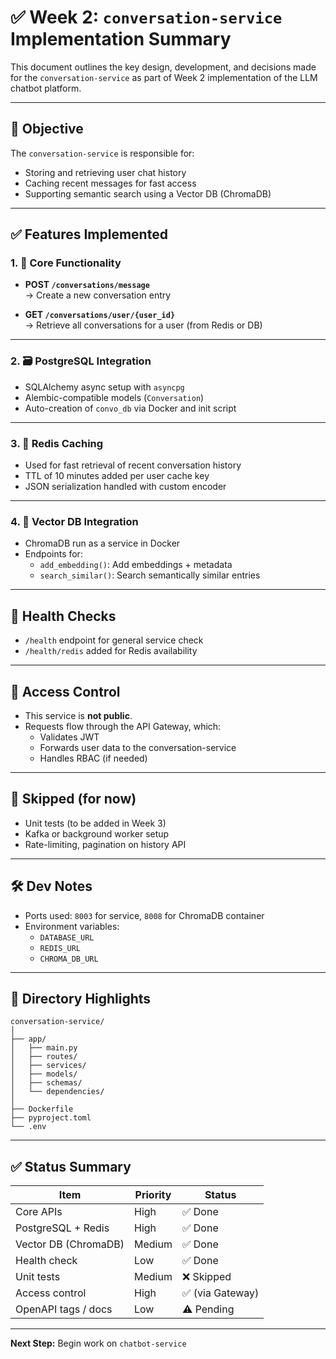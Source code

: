 # ✅ Week 2: `conversation-service` Implementation Summary

This document outlines the key design, development, and decisions made for the `conversation-service` as part of Week 2 implementation of the LLM chatbot platform.

---

## 📌 Objective

The `conversation-service` is responsible for:
- Storing and retrieving user chat history
- Caching recent messages for fast access
- Supporting semantic search using a Vector DB (ChromaDB)

---

## ✅ Features Implemented

### 1. 🎯 Core Functionality
- **POST `/conversations/message`**  
  → Create a new conversation entry

- **GET `/conversations/user/{user_id}`**  
  → Retrieve all conversations for a user (from Redis or DB)

---

### 2. 🗃️ PostgreSQL Integration
- SQLAlchemy async setup with `asyncpg`
- Alembic-compatible models (`Conversation`)
- Auto-creation of `convo_db` via Docker and init script

---

### 3. 🚀 Redis Caching
- Used for fast retrieval of recent conversation history
- TTL of 10 minutes added per user cache key
- JSON serialization handled with custom encoder

---

### 4. 🧠 Vector DB Integration
- ChromaDB run as a service in Docker
- Endpoints for:
  - `add_embedding()`: Add embeddings + metadata
  - `search_similar()`: Search semantically similar entries

---

## 🧪 Health Checks

- `/health` endpoint for general service check
- `/health/redis` added for Redis availability

---

## 🔐 Access Control

- This service is **not public**.
- Requests flow through the API Gateway, which:
  - Validates JWT
  - Forwards user data to the conversation-service
  - Handles RBAC (if needed)

---

## 🚫 Skipped (for now)
- Unit tests (to be added in Week 3)
- Kafka or background worker setup
- Rate-limiting, pagination on history API

---

## 🛠️ Dev Notes

- Ports used: `8003` for service, `8008` for ChromaDB container
- Environment variables:
  - `DATABASE_URL`
  - `REDIS_URL`
  - `CHROMA_DB_URL`

---

## 📁 Directory Highlights

```
conversation-service/
│
├── app/
│   ├── main.py
│   ├── routes/
│   ├── services/
│   ├── models/
│   ├── schemas/
│   └── dependencies/
│
├── Dockerfile
├── pyproject.toml
└── .env
```

---

## ✅ Status Summary

| Item                                       | Priority | Status     |
| ------------------------------------------|----------|------------|
| Core APIs                                  | High     | ✅ Done     |
| PostgreSQL + Redis                         | High     | ✅ Done     |
| Vector DB (ChromaDB)                       | Medium   | ✅ Done     |
| Health check                               | Low      | ✅ Done     |
| Unit tests                                 | Medium   | ❌ Skipped  |
| Access control                             | High     | ✅ (via Gateway) |
| OpenAPI tags / docs                        | Low      | ⚠️ Pending  |

---

**Next Step:** Begin work on `chatbot-service`